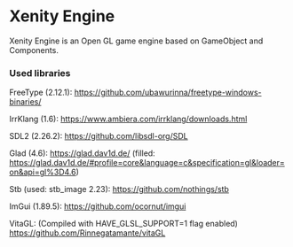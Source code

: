 # Xenity Engine

Xenity Engine is an Open GL game engine based on GameObject and Components.

### Used libraries

FreeType (2.12.1): https://github.com/ubawurinna/freetype-windows-binaries/

IrrKlang (1.6): https://www.ambiera.com/irrklang/downloads.html

SDL2 (2.26.2): https://github.com/libsdl-org/SDL

Glad (4.6): https://glad.dav1d.de/ (filled: https://glad.dav1d.de/#profile=core&language=c&specification=gl&loader=on&api=gl%3D4.6)

Stb (used: stb_image 2.23): https://github.com/nothings/stb

ImGui (1.89.5): https://github.com/ocornut/imgui

VitaGL: (Compiled with HAVE_GLSL_SUPPORT=1 flag enabled) https://github.com/Rinnegatamante/vitaGL